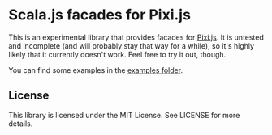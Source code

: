 # Scala.js facades for Pixi.js

This is an experimental library that provides facades for
[Pixi.js](http://pixijs.com/). It is untested and
incomplete (and will probably stay that way for a while), so it's
highly likely that it currently doesn't work. Feel free to try it out, though.

You can find some examples in the
[examples folder](https://github.com/Technius/scalajs-pixi/tree/master/examples).

## License
This library is licensed under the MIT License. See LICENSE for more details.
